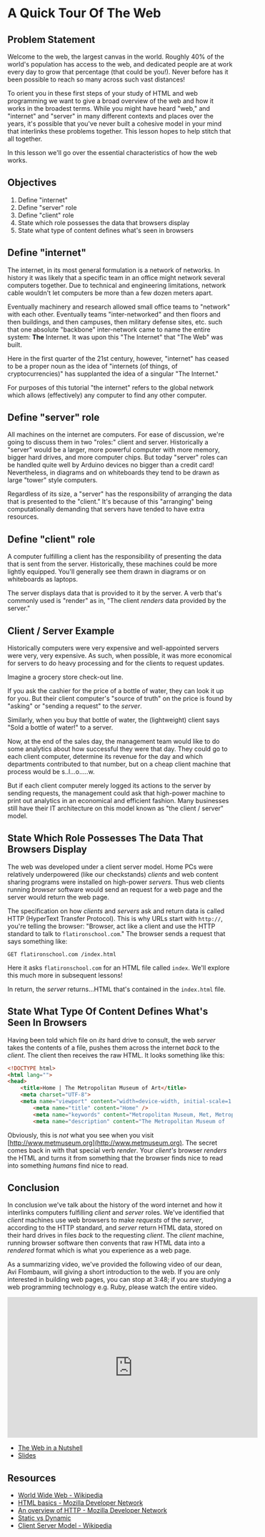 # A Quick Tour Of The Web

## Problem Statement

Welcome to the web, the largest canvas in the world. Roughly 40% of the world's
population has access to the web, and dedicated people are at work every day to
grow that percentage (that could be you!). Never before has it been possible to
reach so many across such vast distances!

To orient you in these first steps of your study of HTML and web programming we
want to give a broad overview of the web and how it works in the broadest
terms. While you might have heard "web," and "internet" and "server" in many
different contexts and places over the years, it's possible that you've never
built a cohesive model in your mind that interlinks these problems together.
This lesson hopes to help stitch that all together.

In this lesson we'll go over the essential characteristics of how the web
works.

## Objectives

1. Define "internet"
2. Define "server" role
3. Define "client" role
4. State which role possesses the data that browsers display
5. State what type of content defines what's seen in browsers

## Define "internet"

The internet, in its most general formulation is a network of networks. In
history it was likely that a specific team in an office might network several
computers together. Due to technical and engineering limitations, network cable
wouldn't let computers be more than a few dozen meters apart.

Eventually machinery and research allowed small office teams to "network" with
each other. Eventually teams "inter-networked" and then floors and then
buildings, and then campuses, then military defense sites, etc. such that one
absolute "backbone" inter-network came to name the entire system: **The**
Internet. It was upon this "The Internet" that "The Web" was built.

Here in the first quarter of the 21st century, however, "internet" has ceased
to be a proper noun as the idea of "internets (of things, of cryptocurrencies)"
has supplanted the idea of a singular "The Internet."

For purposes of this tutorial "the internet" refers to the global network which
allows (effectively) any computer to find any other computer.

## Define "server" role

All machines on the internet are computers. For ease of discussion, we're going
to discuss them in two "roles:" client and server. Historically a "server"
would be a larger, more powerful computer with more memory, bigger hard drives,
and more computer chips. But today "server" roles can be handled quite well by
Arduino devices no bigger than a credit card! Nevertheless, in diagrams and on
whiteboards they tend to be drawn as large "tower" style computers.

Regardless of its size, a "server" has the responsibility of arranging the data
that is presented to the "client." It's because of this "arranging" being
computationally demanding that servers have tended to have extra resources.

## Define "client" role

A computer fulfilling a client has the responsibility of presenting the data
that is sent from the server. Historically, these machines could be more
lightly equipped. You'll generally see them drawn in diagrams or on whiteboards
as laptops.

The server displays data that is provided to it by the server. A verb that's
commonly used is "render" as in, "The client _renders_ data provided by the
server."

## Client / Server Example

Historically computers were very expensive and well-appointed servers were
very, very expensive. As such, when possible, it was more economical for
servers to do heavy processing and for the clients to request updates.

Imagine a grocery store check-out line.

If you ask the cashier for the price of a bottle of water, they can look it up
for you. But their client computer's "source of truth" on the price is found by
"asking" or "sending a request" to the _server_.

Similarly, when you buy that bottle of water, the (lightweight) client says
"Sold a bottle of water!" to a server.

Now, at the end of the sales day, the management team would like to do some
analytics about how successful they were that day. They could go to each client
computer, determine its revenue for the day and which departments contributed
to that number, but on a cheap client machine that process would be
s..l...o.....w.

But if each client computer merely logged its actions to the server by sending
requests, the management could ask that high-power machine to print out
analytics in an economical and efficient fashion. Many businesses still have
their IT architecture on this model known as "the client / server" model.

## State Which Role Possesses The Data That Browsers Display

The web was developed under a client server model. Home PCs were relatively
underpowered (like our checkstands) _clients_ and web content sharing programs
were installed on high-power _servers_. Thus web clients running _browser_
software would send an request for a web page and the server would return the
web page.

The specification on how _clients_ and _servers_ ask and return data is called
HTTP (HyperText Transfer Protocol). This is why URLs start with `http://`,
you're telling the browser: "Browser, act like a client and use the HTTP
standard to talk to `flatironschool.com`." The browser sends a request that
says something like:

`GET flatironschool.com /index.html`

Here it asks `flatironschool.com` for an HTML file called `index`. We'll
explore this much more in subsequent lessons!

In return, the _server_ returns...HTML that's contained in the `index.html`
file.

## State What Type Of Content Defines What's Seen In Browsers

Having been told which file on _its_ hard drive to consult, the web _server_
takes the contents of a file, pushes them across the internet _back_ to the
_client_. The client then receives the raw HTML. It looks something like this:

```html
<!DOCTYPE html>
<html lang="">
<head>
    <title>Home | The Metropolitan Museum of Art</title>
    <meta charset="UTF-8">
    <meta name="viewport" content="width=device-width, initial-scale=1.0">
        <meta name="title" content="Home" />
        <meta name="keywords" content="Metropolitan Museum, Met, Metropolitan Museum of Art, Met Museum, Metropolitan" />
        <meta name="description" content="The Metropolitan Museum of
```

Obviously, this is _not_ what you see when you visit
[http://www.metmuseum.org](http://www.metmuseum.org). The secret comes back in
with that special verb _render_. Your _client's_ browser _renders_ the HTML and
turns it from something that the browser finds nice to read into something
_humans_ find nice to read.

## Conclusion

In conclusion we've talk about the history of the word internet and how it
interlinks computers fulfilling _client_ and _server_ roles. We've identified
that _client_ machines use web browsers to make _requests_ of the _server_,
according to the HTTP standard, and _server_ return HTML data, stored on their
hard drives in files _back_ to the requesting _client_. The _client_ machine,
running browser software then convents that raw HTML data into a _rendered_
format which is what you experience as a web page.

As a summarizing video, we've provided the following video of our dean, Avi
Flombaum, will giving  a short introduction to the web. If you are only
interested in building web pages, you can stop at 3:48; if you are studying a
web programming technology e.g. Ruby, please watch the entire video.

<iframe width="560" height="315" src="https://www.youtube.com/embed/7AS96jRnquI?rel=0&modestbranding=1" frameborder="0" allowfullscreen></iframe>

* [The Web in a Nutshell][TWINS]
* [Slides][]

## Resources

- [World Wide Web - Wikipedia](https://en.wikipedia.org/wiki/World_Wide_Web)
- [HTML basics - Mozilla Developer Network](https://developer.mozilla.org/en-US/docs/Learn/Getting_started_with_the_web/HTML_basics)
- [An overview of HTTP - Mozilla Developer Network](https://developer.mozilla.org/en-US/docs/Web/HTTP/Overview)
- [Static vs Dynamic](https://noahveltman.com/static-dynamic/)
- [Client Server Model - Wikipedia](https://en.wikipedia.org/wiki/Client%E2%80%93server_model)

[TWINS]: https://www.youtube.com/watch?v=7AS96jRnquI
[Slides]: https://docs.google.com/presentation/d/1m6SPR13MdfF7YRhfx7HtvkOmFnrRyVQOEFgWhI8Bc0I/edit?usp=sharing
